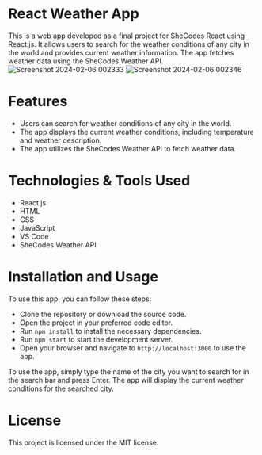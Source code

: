 # React Weather App
This is a web app developed as a final project for SheCodes React using React.js. It allows users to search for the weather conditions of any city in the world and provides current weather information. The app fetches weather data using the SheCodes Weather API.
![Screenshot 2024-02-06 002333](https://github.com/jayantsB123/React-Weather-App/assets/97082996/fc9e49a5-994b-453a-aeb8-e542b3740b51)
![Screenshot 2024-02-06 002346](https://github.com/jayantsB123/React-Weather-App/assets/97082996/1c46b6c0-4b5b-41a5-af8b-7ccc599c9eb3)

# Features
- Users can search for weather conditions of any city in the world.
- The app displays the current weather conditions, including temperature and weather description.
- The app utilizes the SheCodes Weather API to fetch weather data.

# Technologies & Tools Used
- React.js
- HTML
- CSS
- JavaScript
- VS Code
- SheCodes Weather API

# Installation and Usage
To use this app, you can follow these steps:

- Clone the repository or download the source code.
- Open the project in your preferred code editor.
- Run  `npm install` to install the necessary dependencies.
- Run `npm start` to start the development server.
- Open your browser and navigate to `http://localhost:3000` to use the app.

To use the app, simply type the name of the city you want to search for in the search bar and press Enter. The app will display the current weather conditions for the searched city.
# License
This project is licensed under the MIT license.
